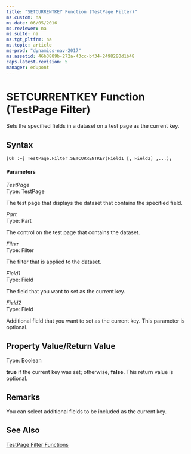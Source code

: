 ```yaml
---
title: "SETCURRENTKEY Function (TestPage Filter)"
ms.custom: na
ms.date: 06/05/2016
ms.reviewer: na
ms.suite: na
ms.tgt_pltfrm: na
ms.topic: article
ms-prod: "dynamics-nav-2017"
ms.assetid: 46b3889b-272a-43cc-bf34-2498280d1b48
caps.latest.revision: 5
manager: edupont
---
```

# SETCURRENTKEY Function (TestPage Filter)
Sets the specified fields in a dataset on a test page as the current key.  
  
## Syntax  
  
```  
[Ok :=] TestPage.Filter.SETCURRENTKEY(Field1 [, Field2] ,...);  
```  
  
#### Parameters  
 *TestPage*  
 Type: TestPage  
  
 The test page that displays the dataset that contains the specified field.  
  
 *Part*  
 Type: Part  
  
 The control on the test page that contains the dataset.  
  
 *Filter*  
 Type: Filter  
  
 The filter that is applied to the dataset.  
  
 *Field1*  
 Type: Field  
  
 The field that you want to set as the current key.  
  
 *Field2*  
 Type: Field  
  
 Additional field that you want to set as the current key. This parameter is optional.  
  
## Property Value\/Return Value  
 Type: Boolean  
  
 **true** if the current key was set; otherwise, **false**. This return value is optional.  
  
## Remarks  
 You can select additional fields to be included as the current key.  
  
## See Also  
 [TestPage Filter Functions](TestPage-Filter-Functions.md)